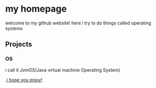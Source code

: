 # my homepage
welcome to my github website!
here i try to do things called operating systems
## Projects

### OS
i call it JvmOS(Java virtual machine Operating System)

.[i hope you enjoy!](memz100.github.io/JvmOS/)
